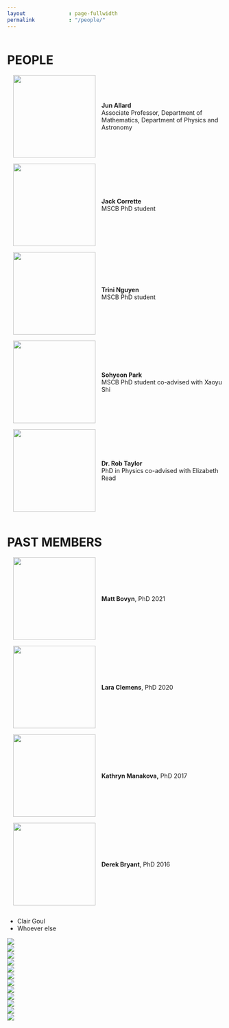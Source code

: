 ```yaml
---
layout              : page-fullwidth
permalink           : "/people/"
---
```


<style>
    .peoplewrapper {
        display: grid;
        grid-template-columns: 1fr 2fr; 
        align-items: center;
        grid-gap: 1em;
        row-gap: 1em;
        padding-bottom: 1em;
    }
    .peoplephoto {
        float:right;
        marginleft:auto;
        padding-left:1em;       
    }
</style>

<div class="row">
<div class="column small-12 medium-12 large-8">

<div class="row">
<div class="columns small-12"><h1>PEOPLE</h1></div>
</div>
<div class="row align-middle">
    <div class="peoplewrapper">
        <div><img class="peoplephoto" src="{{ site.urlimg }}photojun.jpg" width="192"></div>
        <div><b>Jun Allard</b><br>
        Associate Professor, 
        Department of Mathematics, 
        Department of Physics and Astronomy</div>
    </div>
    <div class="peoplewrapper">
        <div><img class="peoplephoto" src="{{ site.urlimg }}Afavicon-192x192.png" width="192"></div>
        <div><b>Jack Corrette</b><br>
        MSCB PhD student</div>
    </div>
    <div class="peoplewrapper">
        <div><img class="peoplephoto" src="{{ site.urlimg }}Afavicon-192x192.png" width="192"></div>
        <div><b>Trini Nguyen</b><br>
        MSCB PhD student</div>
    </div>
    <div class="peoplewrapper">
        <div><img class="peoplephoto" src="{{ site.urlimg }}Afavicon-192x192.png" width="192"></div>
        <div><b>Sohyeon Park</b><br>
        MSCB PhD student
        co-advised with Xaoyu Shi</div>
    </div>
    <div class="peoplewrapper">
        <div><img class="peoplephoto" src="{{ site.urlimg }}Afavicon-192x192.png" width="192"></div>
        <div><b>Dr. Rob Taylor</b><br>
        PhD in Physics
        co-advised with Elizabeth Read</div>
    </div>
</div>

<div class="row">
<div class="columns small-12"><h1>PAST MEMBERS</h1></div>
</div>
<div class="row align-middle">
    <div class="peoplewrapper">
        <div><img class="peoplephoto" src="{{ site.urlimg }}Afavicon-192x192.png" width="192"></div>
        <div><b>Matt Bovyn</b>, PhD 2021</div>
    </div>
    <div class="peoplewrapper">
        <div><img class="peoplephoto" src="{{ site.urlimg }}Afavicon-192x192.png" width="192"></div>
        <div><b>Lara Clemens</b>, PhD 2020</div>
    </div>
    <div class="peoplewrapper">
        <div><img class="peoplephoto" src="{{ site.urlimg }}Afavicon-192x192.png" width="192"></div>
        <div><b>Kathryn Manakova,</b> PhD 2017</div>
    </div>
    <div class="peoplewrapper">
        <div><img class="peoplephoto" src="{{ site.urlimg }}Afavicon-192x192.png" width="192"></div>
        <div><b>Derek Bryant</b>, PhD 2016</div>
    </div>
    <div>
        <ul>
            <li>Clair Goul</li>
            <li>Whoever else</li>
        </ul>
    </div>
</div>

<!-- Photos of fun -->
<!-- 2019 -->
<div class="column small-12 medium-12 large-4">
    <img src="{{ site.urlimg }}sohyeon2019.jpg">
</div>
<div class="column small-12 medium-12 large-4">
    <img src="{{ site.urlimg }}group19f.jpg" >
</div>
<div class="column small-12 medium-12 large-4">
    <img src="{{ site.urlimg }}img_20191126_114741.jpg" >
</div>
<div class="column small-12 medium-12 large-4">
    <img src="{{ site.urlimg }}matt2019.jpg">
</div>
<!-- 2018 -->
<div class="column small-12 medium-12 large-4">
    <img src="{{ site.urlimg }}20180330allardgroupphoto.jpeg">
</div>
<div class="column small-12 medium-12 large-4">
    <img src="{{ site.urlimg }}39273544_10156593333079694_8710688989096443904_n.jpg">
</div>
<!-- 2017 -->
<div class="column small-12 medium-12 large-4">
    <img src="{{ site.urlimg }}img_20170422_153511.jpg" >
</div>
<div class="column small-12 medium-12 large-4">
    <img src="{{ site.urlimg }}img_20170402_022106.jpg" >
</div>
<!-- 2016 -->
<div class="column small-12 medium-12 large-4">
    <img src="{{ site.urlimg }}img_0064.jpg" >
</div>
<!-- 2015 -->
<div class="column small-12 medium-12 large-4">
    <img src="{{ site.urlimg }}allardlab2015largecropped512.jpeg" >
</div>
<!-- 2014 -->
<div class="column small-12 medium-12 large-4">
    <img src="{{ site.urlimg }}photoderekbiophys2014_390px.jpeg">
</div>
<div class="column small-12 medium-12 large-4">
    <img src="{{ site.urlimg }}photogroup390px.jpeg">
</div>
</div> <!-- done row -->


